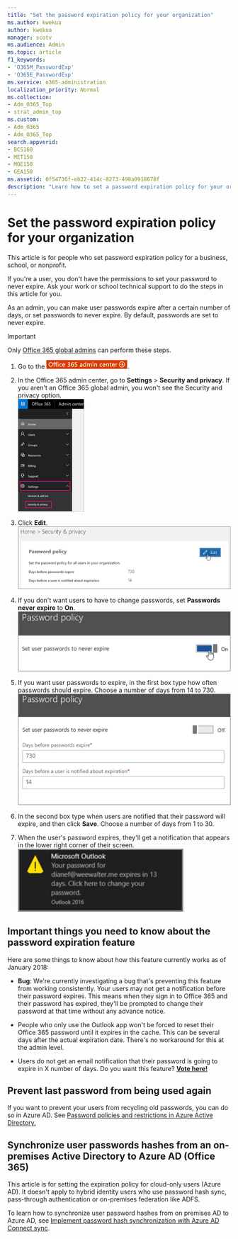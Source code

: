```yaml
---
title: "Set the password expiration policy for your organization"
ms.author: kwekua
author: kwekua
manager: scotv
ms.audience: Admin
ms.topic: article
f1_keywords:
- 'O365M_PasswordExp'
- 'O365E_PasswordExp'
ms.service: o365-administration
localization_priority: Normal
ms.collection:
- Adm_O365_Top
- strat_admin_top
ms.custom:
- Adm_O365
- Adm_O365_Top
search.appverid:
- BCS160
- MET150
- MOE150
- GEA150
ms.assetid: 0f54736f-eb22-414c-8273-498a0918678f
description: "Learn how to set a password expiration policy for your organization in Office 365 admin center. "
---
```


# Set the password expiration policy for your organization

This article is for people who set password expiration policy for a business, school, or nonprofit.  

If you're a user, you don't have the permissions to set your password to never expire. Ask your work or school technical support to do the steps in this article for you.
   
As an admin, you can make user passwords expire after a certain number of days, or set passwords to never expire. By default, passwords are set to never expire.
  
> [!IMPORTANT]
> Only [Office 365 global admins](../add-users-2/about-admin-roles.md) can perform these steps. 
  
1. Go to the [![Click here to go to the Office 365 admin center.](../media/e00ba917-c3fb-4173-b344-43eb5c7eeb15.png)](https://portal.office.com/adminportal/home).

2. In the Office 365 admin center, go to **Settings** \> **Security and privacy**. If you aren't an Office 365 global admin, you won't see the Security and privacy option. <br/> ![Navigate to Security and Privacy.](../media/5f474a03-38a4-4833-9f4c-db769de8b8d9.png)
  
3. Click **Edit**. <br/>![Choose Edit.](../media/85ecde71-ecd2-4e02-ac1c-f27790c1869a.png)
  
4. If you don't want users to have to change passwords, set **Passwords never expire** to **On**.<br/> ![Set to On.](../media/a12c3844-d951-4484-8d2b-4120b059ea37.png)
  
5. If you want user passwords to expire, in the first box type how often passwords should expire. Choose a number of days from 14 to 730.<br/>![Enter how often passwords should expire.](../media/eaca5b33-c8b5-4d8b-b7ac-4712a9d0500e.png)
  
6. In the second box type when users are notified that their password will expire, and then click **Save**. Choose a number of days from 1 to 30. 
    
7. When the user's password expires, they'll get a notification that appears in the lower right corner of their screen.<br/>![An image of the notification the user sees when their password is going to expire.](../media/a9809116-305c-4300-99c5-a3703dd65c30.png)
  
## Important things you need to know about the password expiration feature

Here are some things to know about how this feature currently works as of January 2018:
  
- **Bug**: We're currently investigating a bug that's preventing this feature from working consistently. Your users may not get a notification before their password expires. This means when they sign in to Office 365 and their password has expired, they'll be prompted to change their password at that time without any advance notice. 
    
- People who only use the Outlook app won't be forced to reset their Office 365 password until it expires in the cache. This can be several days after the actual expiration date. There's no workaround for this at the admin level.
    
- Users do not get an email notification that their password is going to expire in X number of days. Do you want this feature? **[Vote here!](https://office365.uservoice.com/forums/273493-office-365-admin/suggestions/15028344-office-365-password-email-notification)**
    
## Prevent last password from being used again

If you want to prevent your users from recycling old passwords, you can do so in Azure AD. See [Password policies and restrictions in Azure Active Directory.](https://go.microsoft.com/fwlink/?linkid=860842)
  
## Synchronize user passwords hashes from an on-premises Active Directory to Azure AD (Office 365)

This article is for setting the expiration policy for cloud-only users (Azure AD). It doesn't apply to hybrid identity users who use password hash sync, pass-through authentication or on-premises federation like ADFS.
  
To learn how to synchronize user password hashes from on premises AD to Azure AD, see [Implement password hash synchronization with Azure AD Connect sync](https://go.microsoft.com/fwlink/?linkid=861077).
  

